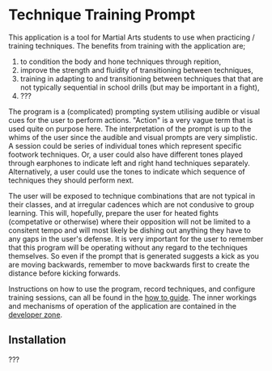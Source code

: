 # Technique Training Prompt

This application is a tool for Martial Arts students to use when practicing / training techniques.
The benefits from training with the application are;

1. to condition the body and hone techniques through repition,
2. improve the strength and fluidity of transitioning between techniques,
3. training in adapting to and transitioning between techniques that that are not typically sequential in school drills (but may be important in a fight),
4. ???

The program is a (complicated) prompting system utilising audible or visual cues for the user to perform actions.
"Action" is a very vague term that is used quite on purpose here.
The interpretation of the prompt is up to the whims of the user since the audible and visual prompts are very simplistic.
A session could be series of individual tones which represent specific footwork techniques.
Or, a user could also have different tones played through earphones to indicate left and right hand techniques separately.
Alternatively, a user could use the tones to indicate which sequence of techniques they should perform next.

The user will be exposed to technique combinations that are not typical in their classes, and at irregular cadences which are not condusive to group learning.
This will, hopefully, prepare the user for heated fights (competative or otherwise) where their opposition will not be limited to a consitent tempo and will most likely be dishing out anything they have to any gaps in the user's defense.
It is very important for the user to remember that this program will be operating without any regard to the techniques themselves.
So even if the prompt that is generated suggests a kick as you are moving backwards, remember to move backwards first to create the distance before kicking forwards.

Instructions on how to use the program, record techniques, and configure training sessions, can all be found in the [how to guide][howto].
The inner workings and mechanisms of operation of the application are contained in the [developer zone][mechanisms].

## Installation

???

[howto]: ./docs/howto.md
[mechanisms]: ./docs/mechanisms.md
